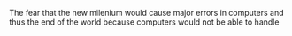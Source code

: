 The fear that the new milenium would cause major errors in computers and thus the end of the world because computers would not be able to handle 
